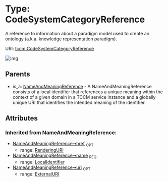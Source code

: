 
# Type: CodeSystemCategoryReference


A reference to information about a paradigm model used to create an ontology (a.k.a. knowledge representation paradigm).

URI: [tccm:CodeSystemCategoryReference](https://hotecosystem.org/tccm/CodeSystemCategoryReference)


![img](http://yuml.me/diagram/nofunky;dir:TB/class/[NameAndMeaningReference],[NameAndMeaningReference]^-[CodeSystemCategoryReference&#124;name(i):LocalIdentifier;uri(i):ExternalURI%20%3F;href(i):RenderingURI%20%3F])

## Parents

 *  is_a: [NameAndMeaningReference](NameAndMeaningReference.md) - A NameAndMeaningReference consists of a local identifier that references a unique meaning within the context of a given domain in a TCCM service instance and a globally unique URI that identifies the intended meaning of the identifier.

## Attributes


### Inherited from NameAndMeaningReference:

 * [NameAndMeaningReference➞href](NameAndMeaningReference_href.md)  <sub>OPT</sub>
    * range: [RenderingURI](types/RenderingURI.md)
 * [NameAndMeaningReference➞name](NameAndMeaningReference_name.md)  <sub>REQ</sub>
    * range: [LocalIdentifier](types/LocalIdentifier.md)
 * [NameAndMeaningReference➞uri](NameAndMeaningReference_uri.md)  <sub>OPT</sub>
    * range: [ExternalURI](types/ExternalURI.md)
